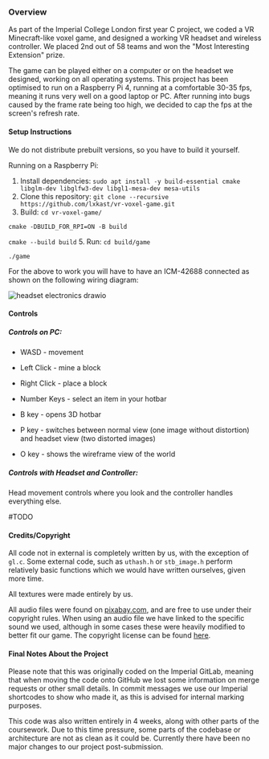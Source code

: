 
### Overview

As part of the Imperial College London first year C project, we coded a VR Minecraft-like voxel game, and designed a working VR headset and wireless controller. We placed 2nd out of 58 teams and won the "Most Interesting Extension" prize.

The game can be played either on a computer or on the headset we designed, working on all operating systems. This project has been optimised to run on a Raspberry Pi 4, running at a comfortable 30-35 fps, meaning it runs very well on a good laptop or PC. After running into bugs caused by the frame rate being too high, we decided to cap the fps at the screen's refresh rate.

#### Setup Instructions

We do not distribute prebuilt versions, so you have to build it yourself.

Running on a Raspberry Pi:
1. Install dependencies:
   `sudo apt install -y build-essential cmake libglm-dev libglfw3-dev libgl1-mesa-dev mesa-utils`
2. Clone this repository:
   `git clone --recursive https://github.com/lxkast/vr-voxel-game.git`
3. Build:
  `cd vr-voxel-game/`

  `cmake -DBUILD_FOR_RPI=ON -B build`

  `cmake --build build`
5. Run:
   `cd build/game`
   
   `./game`

For the above to work you will have to have an ICM-42688 connected as shown on the following wiring diagram:

![headset electronics drawio](https://github.com/user-attachments/assets/0c210079-015f-408b-aa73-c655c1c78981)

#### Controls

##### Controls on PC:
- WASD - movement
- Left Click - mine a block
- Right Click - place a block
- Number Keys - select an item in your hotbar
- B key - opens 3D hotbar

- P key - switches between normal view (one image without distortion) and headset view (two distorted images)
- O key - shows the wireframe view of the world

##### Controls with Headset and Controller:

Head movement controls where you look and the controller handles everything else.

#TODO


#### Credits/Copyright

All code not in external is completely written by us, with the exception of `gl.c`. Some external code, such as `uthash.h` or `stb_image.h` perform relatively basic functions which we would have written ourselves, given more time.

All textures were made entirely by us.

All audio files were found on [pixabay.com](https://pixabay.com), and are free to use under their copyright rules. When using an audio file we have linked to the specific sound we used, although in some cases these were heavily modified to better fit our game. The copyright license can be found [here](https://pixabay.com/service/license-summary/).

#### Final Notes About the Project

Please note that this was originally coded on the Imperial GitLab, meaning that when moving the code onto GitHub we lost some information on merge requests or other small details. In commit messages we use our Imperial shortcodes to show who made it, as this is advised for internal marking purposes.

This code was also written entirely in 4 weeks, along with other parts of the coursework. Due to this time pressure, some parts of the codebase or architecture are not as clean as it could be. Currently there have been no major changes to our project post-submission.
